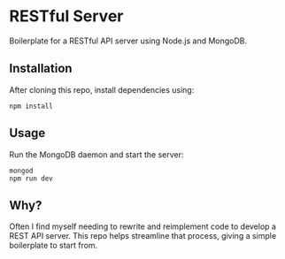 # RESTful Server
Boilerplate for a RESTful API server using Node.js and MongoDB.

## Installation
After cloning this repo, install dependencies using:
```
npm install
```

## Usage
Run the MongoDB daemon and start the server:
```
mongod
npm run dev
```

## Why?
Often I find myself needing to rewrite and reimplement code to develop a REST API server. This repo helps streamline that process, giving a simple boilerplate to start from.
